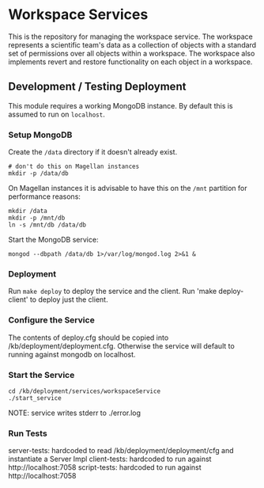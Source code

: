 Workspace Services
==================

This is the repository for managing the workspace
service. The workspace represents a scientific team's
data as a collection of objects with a standard set of
permissions over all objects within a workspace. The
workspace also implements revert and restore functionality
on each object in a workspace.

Development / Testing Deployment
--------------------------------

This module requires a working MongoDB instance.
By default this is assumed to run on `localhost`.

### Setup MongoDB ###

Create the `/data` directory if it doesn't already exist.

    # don't do this on Magellan instances
    mkdir -p /data/db 

On Magellan instances it is advisable to have this on the
`/mnt` partition for performance reasons:

    mkdir /data
    mkdir -p /mnt/db
    ln -s /mnt/db /data/db

Start the MongoDB service:

    mongod --dbpath /data/db 1>/var/log/mongod.log 2>&1 &

### Deployment ###

Run `make deploy` to deploy the service and the client.
Run 'make deploy-client' to deploy just the client.


### Configure the Service ###

The contents of deploy.cfg should be copied into /kb/deployment/deployment.cfg.
Otherwise the service will default to running against mongodb on localhost.

### Start the Service ###

    cd /kb/deployment/services/workspaceService
    ./start_service

NOTE: service writes stderr to ./error.log

### Run Tests

server-tests: hardcoded to read /kb/deployment/deployment/cfg and instantiate a Server Impl
client-tests: hardcoded to run against http://localhost:7058
script-tests: hardcoded to run against http://localhost:7058
